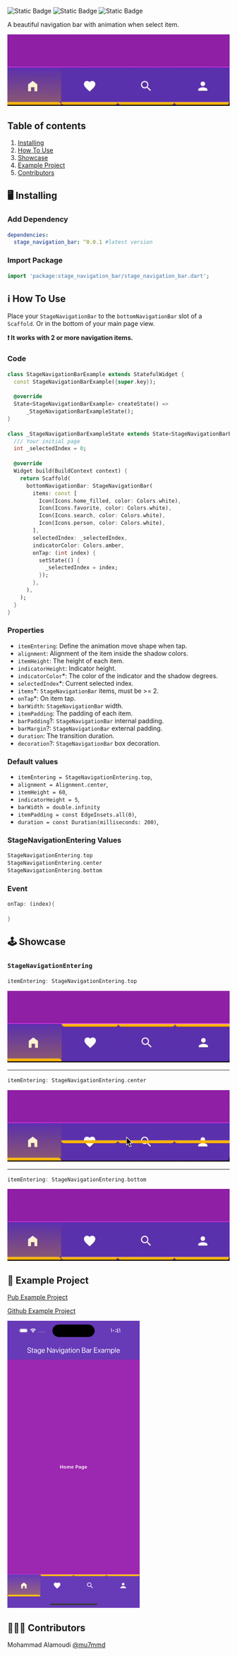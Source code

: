 <!--
This README describes the package. If you publish this package to pub.dev,
this README's contents appear on the landing page for your package.

For information about how to write a good package README, see the guide for
[writing package pages](https://dart.dev/guides/libraries/writing-package-pages).

For general information about developing packages, see the Dart guide for
[creating packages](https://dart.dev/guides/libraries/create-library-packages)
and the Flutter guide for
[developing packages and plugins](https://flutter.dev/developing-packages).
-->

![Static Badge](https://img.shields.io/badge/pub-v0.0.1-blue?logo=dart&link=https%3A%2F%2Fpub.dev%2Fpackages%2Fstage_navigation_bar)
![Static Badge](https://img.shields.io/badge/github-mu7mmd-black?logo=github&link=https%3A%2F%2Fgithub.com%2Fmu7mmd)
![Static Badge](https://img.shields.io/badge/linkedin-3mdy-blue?logo=linkedin&link=https%3A%2F%2Fwww.linkedin.com%2Fin%2F3mdy)

A beautiful navigation bar with animation when select item.

![Bottom Entering](https://raw.githubusercontent.com/mu7mmd/stage_navigation_bar/main/doc/assets/bottom-entering-indicator.gif)

## Table of contents

1. [Installing](#installing)
2. [How To Use](#how_to_use)
3. [Showcase](#showcase)
4. [Example Project](#example)
5. [Contributors](#contributors)

## 🖥  Installing <a name="installing"></a>

### Add Dependency
```yaml
dependencies:
  stage_navigation_bar: ^0.0.1 #latest version
```

### Import Package
```dart
import 'package:stage_navigation_bar/stage_navigation_bar.dart';
```

## ℹ️ How To Use <a name="how_to_use"></a>

Place your `StageNavigationBar` to the `bottomNavigationBar` slot of a `Scaffold`. Or in the bottom
of your main page view.

**❗️ It works with 2 or more navigation items.**

### Code
```dart
class StageNavigationBarExample extends StatefulWidget {
  const StageNavigationBarExample({super.key});

  @override
  State<StageNavigationBarExample> createState() =>
      _StageNavigationBarExampleState();
}

class _StageNavigationBarExampleState extends State<StageNavigationBarExample> {
  /// Your initial page
  int _selectedIndex = 0;

  @override
  Widget build(BuildContext context) {
    return Scaffold(
      bottomNavigationBar: StageNavigationBar(
        items: const [
          Icon(Icons.home_filled, color: Colors.white),
          Icon(Icons.favorite, color: Colors.white),
          Icon(Icons.search, color: Colors.white),
          Icon(Icons.person, color: Colors.white),
        ],
        selectedIndex: _selectedIndex,
        indicatorColor: Colors.amber,
        onTap: (int index) {
          setState(() {
            _selectedIndex = index;
          });
        },
      ),
    );
  }
}
```

### Properties
- `itemEntering`: Define the animation move shape when tap.
- `alignment`: Alignment of the item inside the shadow colors.
- `itemHeight`: The height of each item.
- `indicatorHeight`: Indicator height.
- `indicatorColor`*: The color of the indicator and the shadow degrees.
- `selectedIndex`*: Current selected index.
- `items`*: `StageNavigationBar` items, must be >= 2.
- `onTap`*: On item tap.
- `barWidth`: `StageNavigationBar` width.
- `itemPadding`: The padding of each item.
- `barPadding`?: `StageNavigationBar` internal padding.
- `barMargin`?: `StageNavigationBar` external padding.
- `duration`: The transition duration.
- `decoration`?: `StageNavigationBar` box decoration.

### Default values
- `itemEntering = StageNavigationEntering.top`,
- `alignment = Alignment.center`,
- `itemHeight = 60`,
- `indicatorHeight = 5`,
- `barWidth = double.infinity`
- `itemPadding = const EdgeInsets.all(0)`,
- `duration = const Duration(milliseconds: 200)`,

### StageNavigationEntering Values
```dart
StageNavigationEntering.top
StageNavigationEntering.center
StageNavigationEntering.bottom
```

### Event
```dart
onTap: (index){

}
```

## 🕹 Showcase <a name="showcase"></a>

### `StageNavigationEntering`

```dart
itemEntering: StageNavigationEntering.top
```
![Top Entering](https://raw.githubusercontent.com/mu7mmd/stage_navigation_bar/main/doc/assets/top-entering-indicator.gif)

---
```dart
itemEntering: StageNavigationEntering.center
```
![Center Entering](https://raw.githubusercontent.com/mu7mmd/stage_navigation_bar/main/doc/assets/center-entering-indicator.gif)

---
```dart
itemEntering: StageNavigationEntering.bottom
```
![Bottom Entering](https://raw.githubusercontent.com/mu7mmd/stage_navigation_bar/main/doc/assets/bottom-entering-indicator.gif)

## 📱 Example Project <a name="example"></a>

[Pub Example Project](https://pub.dev/packages/stage_navigation_bar/example)

[Github Example Project](https://github.com/mu7mmd/stage_navigation_bar/tree/main/example)

<img src="https://raw.githubusercontent.com/mu7mmd/stage_navigation_bar/main/doc/assets/screenshot.png" alt="Screenshot" style="width: 300px;" />

## 👨🏻‍💻 Contributors <a name="contributors"></a>

Mohammad Alamoudi [@mu7mmd](https://github.com/mu7mmd)
